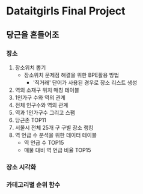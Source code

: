 # Dataitgirls Final Project
## 당근을 흔들어조
### 장소

1. 장소위치 뽑기
   * 장소위치 문제점 해결을 위한 BPE활용 방법
     * '직거래' 단어가 사용된 경우로 장소 리스트 생성
2. 역의 소재구 위치 매칭 테이블
3. 1인가구 수와 역의 관계
4. 전체 인구수와 역의 관계
5. 역과 1인가구수 그리고 스팸
6. 당근존 TOP11
7. 서울시 전체 25개 구 구별 장소 랭킹
8. 역 언급 수 분석을 위한 데이터 테이블
   * 역 언급 수 TOP15
   * 매물 대비 역 언급 비율 TOP15

### 장소 시각화
### 카테고리별 순위 함수
